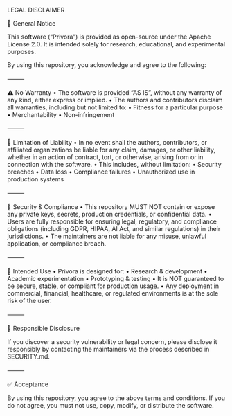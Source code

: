 LEGAL DISCLAIMER

📜 General Notice

This software (“Privora”) is provided as open-source under the Apache License 2.0.
It is intended solely for research, educational, and experimental purposes.

By using this repository, you acknowledge and agree to the following:

⸻

⚠️ No Warranty
	•	The software is provided “AS IS”, without any warranty of any kind, either express or implied.
	•	The authors and contributors disclaim all warranties, including but not limited to:
	•	Fitness for a particular purpose
	•	Merchantability
	•	Non-infringement

⸻

🚫 Limitation of Liability
	•	In no event shall the authors, contributors, or affiliated organizations be liable for any claim, damages, or other liability, whether in an action of contract, tort, or otherwise, arising from or in connection with the software.
	•	This includes, without limitation:
	•	Security breaches
	•	Data loss
	•	Compliance failures
	•	Unauthorized use in production systems

⸻

🔐 Security & Compliance
	•	This repository MUST NOT contain or expose any private keys, secrets, production credentials, or confidential data.
	•	Users are fully responsible for ensuring legal, regulatory, and compliance obligations (including GDPR, HIPAA, AI Act, and similar regulations) in their jurisdictions.
	•	The maintainers are not liable for any misuse, unlawful application, or compliance breach.

⸻

🧪 Intended Use
	•	Privora is designed for:
	•	Research & development
	•	Academic experimentation
	•	Prototyping & testing
	•	It is NOT guaranteed to be secure, stable, or compliant for production usage.
	•	Any deployment in commercial, financial, healthcare, or regulated environments is at the sole risk of the user.

⸻

📩 Responsible Disclosure

If you discover a security vulnerability or legal concern, please disclose it responsibly by contacting the maintainers via the process described in SECURITY.md.

⸻

✅ Acceptance

By using this repository, you agree to the above terms and conditions.
If you do not agree, you must not use, copy, modify, or distribute the software.
